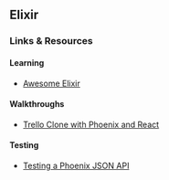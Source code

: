 ## Elixir

### Links & Resources

#### Learning

- [Awesome Elixir](https://github.com/h4cc/awesome-elixir#algorithms-and-data-structures)

#### Walkthroughs

- [Trello Clone with Phoenix and React](https://blog.diacode.com/trello-clone-with-phoenix-and-react-pt-1)

#### Testing

- [Testing a Phoenix JSON API](https://robots.thoughtbot.com/testing-a-phoenix-elixir-json-api)

